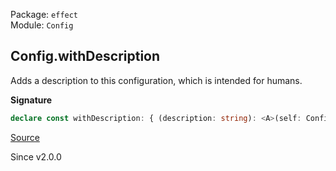 Package: `effect`<br />
Module: `Config`<br />

## Config.withDescription

Adds a description to this configuration, which is intended for humans.

**Signature**

```ts
declare const withDescription: { (description: string): <A>(self: Config<A>) => Config<A>; <A>(self: Config<A>, description: string): Config<A>; }
```

[Source](https://github.com/Effect-TS/effect/tree/main/packages/effect/src/Config.ts#L485)

Since v2.0.0